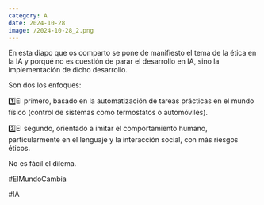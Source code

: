 ```yaml
--- 
category: A 
date: 2024-10-28 
image: /2024-10-28_2.png 
--- 
```


En esta diapo que os comparto se pone de manifiesto el tema de la ética en la IA y porqué no es cuestión de parar el desarrollo en IA, sino la implementación de dicho desarrollo.

Son dos los enfoques:

1️⃣El primero, basado en la automatización de tareas prácticas en el mundo físico (control de sistemas como termostatos o automóviles).

2️⃣El segundo, orientado a imitar el comportamiento humano, particularmente en el lenguaje y la interacción social, con más riesgos éticos.

No es fácil el dilema. 

#ElMundoCambia

#IA
